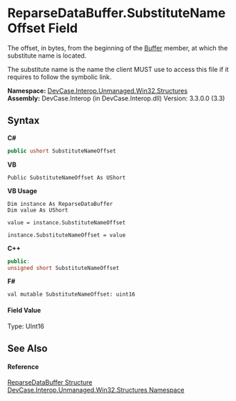 # ReparseDataBuffer.SubstituteNameOffset Field
 

The offset, in bytes, from the beginning of the <a href="F_DevCase_Interop_Unmanaged_Win32_Structures_ReparseDataBuffer_Buffer">Buffer</a> member, at which the substitute name is located. 

 The substitute name is the name the client MUST use to access this file if it requires to follow the symbolic link.

**Namespace:**&nbsp;<a href="N_DevCase_Interop_Unmanaged_Win32_Structures">DevCase.Interop.Unmanaged.Win32.Structures</a><br />**Assembly:**&nbsp;DevCase.Interop (in DevCase.Interop.dll) Version: 3.3.0.0 (3.3)

## Syntax

**C#**<br />
``` C#
public ushort SubstituteNameOffset
```

**VB**<br />
``` VB
Public SubstituteNameOffset As UShort
```

**VB Usage**<br />
``` VB Usage
Dim instance As ReparseDataBuffer
Dim value As UShort

value = instance.SubstituteNameOffset

instance.SubstituteNameOffset = value
```

**C++**<br />
``` C++
public:
unsigned short SubstituteNameOffset
```

**F#**<br />
``` F#
val mutable SubstituteNameOffset: uint16
```


#### Field Value
Type: UInt16

## See Also


#### Reference
<a href="T_DevCase_Interop_Unmanaged_Win32_Structures_ReparseDataBuffer">ReparseDataBuffer Structure</a><br /><a href="N_DevCase_Interop_Unmanaged_Win32_Structures">DevCase.Interop.Unmanaged.Win32.Structures Namespace</a><br />